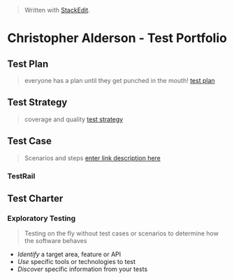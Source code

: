 
> Written with [StackEdit](https://stackedit.io/).

# Christopher Alderson - Test Portfolio
## Test Plan
> everyone has a plan until they get punched in the mouth!
> [test plan](https://github.com/chaswiso/portfolio/blob/main/Test%20Plan.md)

## Test Strategy
> coverage and quality
> [test strategy](https://github.com/chaswiso/portfolio/blob/main/Test%20Strategy.md)

## Test Case
> Scenarios and steps
> [enter link description here](https://github.com/chaswiso/portfolio/blob/main/Test%20Case.md)
### TestRail

## Test Charter
### Exploratory Testing
> Testing on the fly without test cases or scenarios to determine how the software behaves
- *Identify* a target area, feature or API
- *Use* specific tools or technologies to test
- *Discover* specific information from your tests


<!--stackedit_data:
eyJoaXN0b3J5IjpbLTEyNzQ5NjExMjQsLTIzMDUzODQ3MywtNj
gxMTczNzIxLC0xMDQ5MDE0MDU2LC05NjY3NzA0ODMsLTE3NzE3
MTkxNzMsLTEwNDkwMTQwNTYsMTYyNzgwNzYzNywtMTg0NzI1OT
A0OCw0MjIwMTc5MDQsLTE3MjYyMjMwNDEsMTMxMjY2NzM4Nywt
Mjc4NjU0NzU4XX0=
-->